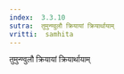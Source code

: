 ```yaml
---
index:  3.3.10
sutra:  तुमुन्ण्वुलौ क्रियायां क्रियार्थायाम्
vritti:  samhita 
---
```


तुमुन्ण्वुलौ क्रियायां क्रियार्थायाम्

